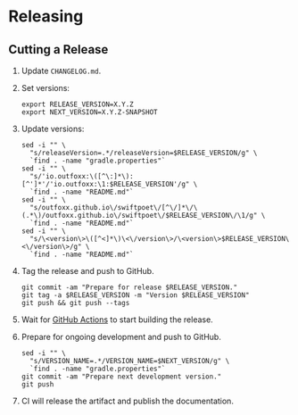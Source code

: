 Releasing
=========

Cutting a Release
---------------------

1. Update `CHANGELOG.md`.

2. Set versions:

    ```
    export RELEASE_VERSION=X.Y.Z
    export NEXT_VERSION=X.Y.Z-SNAPSHOT
    ```

3. Update versions:

    ```
    sed -i "" \
      "s/releaseVersion=.*/releaseVersion=$RELEASE_VERSION/g" \
      `find . -name "gradle.properties"`
    sed -i "" \
      "s/'io.outfoxx:\([^\:]*\):[^']*'/'io.outfoxx:\1:$RELEASE_VERSION'/g" \
      `find . -name "README.md"`
    sed -i "" \
      "s/outfoxx.github.io\/swiftpoet\/[^\/]*\/\(.*\)/outfoxx.github.io\/swiftpoet\/$RELEASE_VERSION\/\1/g" \
      `find . -name "README.md"`
    sed -i "" \
      "s/\<version\>\([^<]*\)\<\/version\>/\<version\>$RELEASE_VERSION\<\/version\>/g" \
      `find . -name "README.md"`
    ```

4. Tag the release and push to GitHub.

    ```
    git commit -am "Prepare for release $RELEASE_VERSION."
    git tag -a $RELEASE_VERSION -m "Version $RELEASE_VERSION"
    git push && git push --tags
    ```

5. Wait for [GitHub Actions][github_actions] to start building the release.

6. Prepare for ongoing development and push to GitHub.

    ```
    sed -i "" \
      "s/VERSION_NAME=.*/VERSION_NAME=$NEXT_VERSION/g" \
      `find . -name "gradle.properties"`
    git commit -am "Prepare next development version."
    git push
    ```

7. CI will release the artifact and publish the documentation.

 [sonatype_issues]: https://issues.sonatype.org/
 [sonatype_nexus]: https://oss.sonatype.org/
 [github_actions]: https://github.com/outfoxx/swiftpoet/actions
